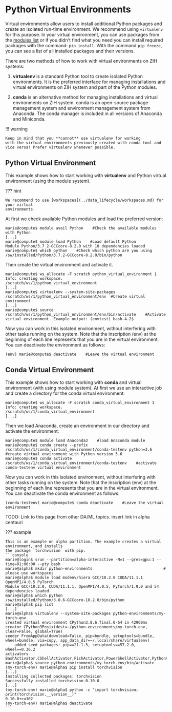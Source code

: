 # Python Virtual Environments

Virtual environments allow users to install additional Python packages and create an isolated
run-time environment. We recommend using `virtualenv` for this purpose. In your virtual environment,
you can use packages from the [modules list](modules.md) or if you didn't find what you need you can
install required packages with the command: `pip install`. With the command `pip freeze`, you can
see a list of all installed packages and their versions.

There are two methods of how to work with virtual environments on ZIH systems:

1. **virtualenv** is a standard Python tool to create isolated Python environments.
   It is the preferred interface for
   managing installations and virtual environments on ZIH system and part of the Python modules.

2. **conda** is an alternative method for managing installations and
virtual environments on ZIH system. conda is an open-source package
management system and environment management system from Anaconda. The
conda manager is included in all versions of Anaconda and Miniconda.

!!! warning

    Keep in mind that you **cannot** use virtualenv for working
    with the virtual environments previously created with conda tool and
    vice versa! Prefer virtualenv whenever possible.

## Python Virtual Environment

This example shows how to start working with **virtualenv** and Python virtual environment (using
the module system).

??? hint

    We recommend to use [workspaces](../data_lifecycle/workspaces.md) for your virtual
    environments.

At first we check available Python modules and load the preferred version:

```console
marie@compute$ module avail Python    #Check the available modules with Python
[...]
marie@compute$ module load Python    #Load default Python
Module Python/3.7 2-GCCcore-8.2.0 with 10 dependencies loaded
marie@compute$ which python    #Check which python are you using
/sw/installed/Python/3.7.2-GCCcore-8.2.0/bin/python
```

Then create the virtual environment and activate it.

```console
marie@compute$ ws_allocate -F scratch python_virtual_environment 1
Info: creating workspace.
/scratch/ws/1/python_virtual_environment
[...]
marie@compute$ virtualenv --system-site-packages /scratch/ws/1/python_virtual_environment/env  #Create virtual environment
[...]
marie@compute$ source /scratch/ws/1/python_virtual_environment/env/bin/activate    #Activate virtual environment. Example output: (envtest) bash-4.2$
```

Now you can work in this isolated environment, without interfering with other tasks running on the
system. Note that the inscription (env) at the beginning of each line represents that you are in
the virtual environment. You can deactivate the environment as follows:

```console
(env) marie@compute$ deactivate    #Leave the virtual environment
```

## Conda Virtual Environment

This example shows how to start working with **conda** and virtual environment (with using module
system). At first we use an interactive job and create a directory for the conda virtual
environment:

```console
marie@compute$ ws_allocate -F scratch conda_virtual_environment 1
Info: creating workspace.
/scratch/ws/1/conda_virtual_environment
[...]
```

Then we load Anaconda, create an environment in our directory and activate the environment:

```console
marie@compute$ module load Anaconda3    #load Anaconda module
marie@compute$ conda create --prefix /scratch/ws/1/conda_virtual_environment/conda-testenv python=3.6    #create virtual environment with Python version 3.6
marie@compute$ conda activate /scratch/ws/1/conda_virtual_environment/conda-testenv    #activate conda-testenv virtual environment
```

Now you can work in this isolated environment, without interfering with other tasks running on the
system. Note that the inscription (env) at the beginning of each line represents that you are in
the virtual environment. You can deactivate the conda environment as follows:

```console
(conda-testenv) marie@compute$ conda deactivate    #Leave the virtual environment
```

TODO: Link to this page from other DA/ML topics. insert link in alpha centauri

??? example

    This is an example on alpha partition. The example creates a virtual environment, and installs
    the package `torchvision` with pip.
    ```console
    marie@login$ srun --partition=alpha-interactive -N=1 --gres=gpu:1 --time=01:00:00 --pty bash
    marie@alpha$ mkdir python-environments                               # please use workspaces
    marie@alpha$ module load modenv/hiera GCC/10.2.0 CUDA/11.1.1 OpenMPI/4.0.5 PyTorch
    Module GCC/10.2.0, CUDA/11.1.1, OpenMPI/4.0.5, PyTorch/1.9.0 and 54 dependencies loaded.
    marie@alpha$ which python
    /sw/installed/Python/3.8.6-GCCcore-10.2.0/bin/python
    marie@alpha$ pip list
    [...]
    marie@alpha$ virtualenv --system-site-packages python-environments/my-torch-env
    created virtual environment CPython3.8.6.final.0-64 in 42960ms
    creator CPython3Posix(dest=~/python-environments/my-torch-env, clear=False, global=True)
    seeder FromAppData(download=False, pip=bundle, setuptools=bundle, wheel=bundle, via=copy, app_data_dir=~/.local/share/virtualenv)
        added seed packages: pip==21.1.3, setuptools==57.2.0, wheel==0.36.2
    activators BashActivator,CShellActivator,FishActivator,PowerShellActivator,PythonActivator,XonshActivator
    marie@alpha$ source python-environments/my-torch-env/bin/activate
    (my-torch-env) marie@alpha$ pip install torchvision
    [...]
    Installing collected packages: torchvision
    Successfully installed torchvision-0.10.0
    [...]
    (my-torch-env) marie@alpha$ python -c "import torchvision; print(torchvision.__version__)"
    0.10.0+cu102
    (my-torch-env) marie@alpha$ deactivate
    ```
